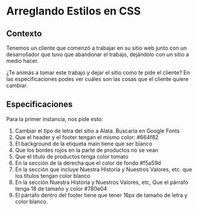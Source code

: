 # Arreglando Estilos en CSS
## Contexto
Tenemos un cliente que comenzó a trabajar en su sitio web junto con un desarrollador que tuvo que abandonar el trabajo, dejándolo con un sitio a medio hacer.

¿Te animás a tomar este trabajo y dejar el sitio como te pide el cliente? 
En las especificaciones podes ver cuáles son las cosas que el cliente quiere cambiar.

## Especificaciones

Para la primer instancia, nos pide esto:

1. Cambiar el tipo de letra del sitio a Alata. Buscarla en Google Fonts
1. Que el header y el footer tengan el mismo color: #664f82
1. El background de la etiqueta main tiene que ser blanco
1. Que los bordes rojos en la parte de productos no se vean
1. Que el titulo de productos tenga color tomato
1. En la sección de la derecha  que el color de fondo #f5a59d
1. En la sección que incluye Nuestra Historia y Nuestros Valores, etc. que los títulos tengan color blanco
1. En la sección Nuestra Historia y Nuestros Valores, etc,  Que el párrafo tenga 18 de tamaño y color #780e04
1. El párrafo dentro del footer tiene que tener 16px de tamaño de letra y color blanco.

